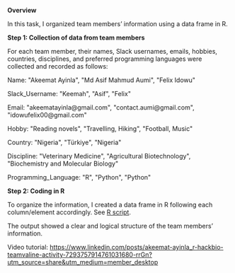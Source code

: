 **Overview**

In this task, I organized team members’ information using a data frame in R.

**Step 1: Collection of data from team members**

For each team member, their names, Slack usernames, emails, hobbies, countries, disciplines, and preferred programming languages were collected and recorded as follows:

Name: "Akeemat Ayinla", "Md Asif Mahmud Aumi", "Felix Idowu"

Slack\_Username: "Keemah", "Asif", "Felix"

Email: "akeematayinla\@gmail.com", "contact.aumi\@gmail.com", "idowufelix00\@gmail.com"

Hobby: "Reading novels", "Travelling, Hiking", "Football, Music"

Country: "Nigeria", "Türkiye", "Nigeria"

Discipline: "Veterinary Medicine", "Agricultural Biotechnology", "Biochemistry and Molecular Biology"

Programming\_Language: "R", "Python", "Python"

**Step 2: Coding in R**

To organize the information, I created a data frame in R following each column/element accordingly. See [R script](https://github.com/Akeemat/HackBio_Coding_For_Bio/blob/main/STAGE%200/R%20Script).

The output showed a clear and logical structure of the team members’ information.

Video tutorial: <https://www.linkedin.com/posts/akeemat-ayinla_r-hackbio-teamvaline-activity-7293757914761031680-rrGn?utm_source=share&utm_medium=member_desktop>
